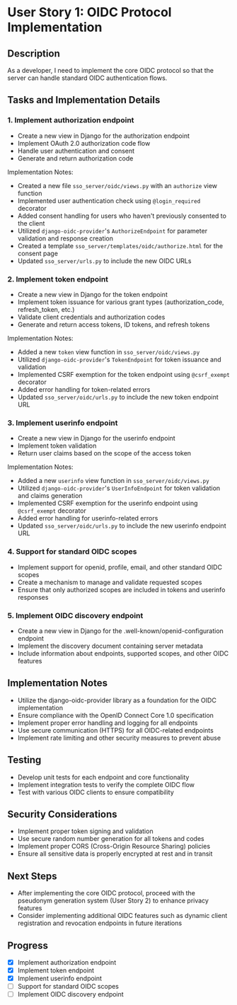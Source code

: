 # User Story 1: OIDC Protocol Implementation

## Description
As a developer, I need to implement the core OIDC protocol so that the server can handle standard OIDC authentication flows.

## Tasks and Implementation Details

### 1. Implement authorization endpoint
- Create a new view in Django for the authorization endpoint
- Implement OAuth 2.0 authorization code flow
- Handle user authentication and consent
- Generate and return authorization code

Implementation Notes:
- Created a new file `sso_server/oidc/views.py` with an `authorize` view function
- Implemented user authentication check using `@login_required` decorator
- Added consent handling for users who haven't previously consented to the client
- Utilized `django-oidc-provider`'s `AuthorizeEndpoint` for parameter validation and response creation
- Created a template `sso_server/templates/oidc/authorize.html` for the consent page
- Updated `sso_server/urls.py` to include the new OIDC URLs

### 2. Implement token endpoint
- Create a new view in Django for the token endpoint
- Implement token issuance for various grant types (authorization_code, refresh_token, etc.)
- Validate client credentials and authorization codes
- Generate and return access tokens, ID tokens, and refresh tokens

Implementation Notes:
- Added a new `token` view function in `sso_server/oidc/views.py`
- Utilized `django-oidc-provider`'s `TokenEndpoint` for token issuance and validation
- Implemented CSRF exemption for the token endpoint using `@csrf_exempt` decorator
- Added error handling for token-related errors
- Updated `sso_server/oidc/urls.py` to include the new token endpoint URL

### 3. Implement userinfo endpoint
- Create a new view in Django for the userinfo endpoint
- Implement token validation
- Return user claims based on the scope of the access token

Implementation Notes:
- Added a new `userinfo` view function in `sso_server/oidc/views.py`
- Utilized `django-oidc-provider`'s `UserInfoEndpoint` for token validation and claims generation
- Implemented CSRF exemption for the userinfo endpoint using `@csrf_exempt` decorator
- Added error handling for userinfo-related errors
- Updated `sso_server/oidc/urls.py` to include the new userinfo endpoint URL

### 4. Support for standard OIDC scopes
- Implement support for openid, profile, email, and other standard OIDC scopes
- Create a mechanism to manage and validate requested scopes
- Ensure that only authorized scopes are included in tokens and userinfo responses

### 5. Implement OIDC discovery endpoint
- Create a new view in Django for the .well-known/openid-configuration endpoint
- Implement the discovery document containing server metadata
- Include information about endpoints, supported scopes, and other OIDC features

## Implementation Notes
- Utilize the django-oidc-provider library as a foundation for the OIDC implementation
- Ensure compliance with the OpenID Connect Core 1.0 specification
- Implement proper error handling and logging for all endpoints
- Use secure communication (HTTPS) for all OIDC-related endpoints
- Implement rate limiting and other security measures to prevent abuse

## Testing
- Develop unit tests for each endpoint and core functionality
- Implement integration tests to verify the complete OIDC flow
- Test with various OIDC clients to ensure compatibility

## Security Considerations
- Implement proper token signing and validation
- Use secure random number generation for all tokens and codes
- Implement proper CORS (Cross-Origin Resource Sharing) policies
- Ensure all sensitive data is properly encrypted at rest and in transit

## Next Steps
- After implementing the core OIDC protocol, proceed with the pseudonym generation system (User Story 2) to enhance privacy features
- Consider implementing additional OIDC features such as dynamic client registration and revocation endpoints in future iterations

## Progress
- [x] Implement authorization endpoint
- [x] Implement token endpoint
- [x] Implement userinfo endpoint
- [ ] Support for standard OIDC scopes
- [ ] Implement OIDC discovery endpoint